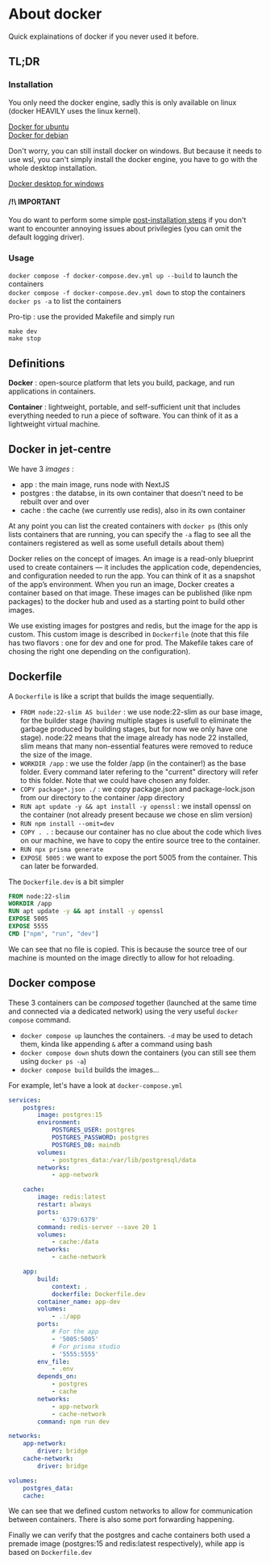 # About docker

Quick explainations of docker if you never used it before.

## TL;DR

### Installation

You only need the docker engine, sadly this is only available on linux (docker HEAVILY uses the linux kernel).

[Docker for ubuntu](https://docs.docker.com/engine/install/ubuntu/)  
[Docker for debian](https://docs.docker.com/engine/install/debian/)

Don't worry, you can still install docker on windows. But because it needs to use wsl, you can't simply install the docker engine, you have to go with the whole desktop installation.

[Docker desktop for windows](https://docs.docker.com/desktop/setup/install/windows-install/)

#### **/!\ IMPORTANT**

You do want to perform some simple [post-installation steps](https://docs.docker.com/engine/install/linux-postinstall/) if you don't want to encounter annoying issues about privilegies (you can omit the default logging driver).

### Usage

`docker compose -f docker-compose.dev.yml up --build` to launch the containers  
`docker compose -f docker-compose.dev.yml down` to stop the containers  
`docker ps -a` to list the containers

Pro-tip : use the provided Makefile and simply run

`make dev`  
`make stop`

## Definitions

**Docker** : open-source platform that lets you build, package, and run applications in containers.

**Container** : lightweight, portable, and self-sufficient unit that includes everything needed to run a piece of software. You can think of it as a lightweight virtual machine.

## Docker in jet-centre

We have 3 _images_ :

- app : the main image, runs node with NextJS
- postgres : the databse, in its own container that doesn't need to be rebuilt over and over
- cache : the cache (we currently use redis), also in its own container

At any point you can list the created containers with `docker ps` (this only lists containers that are running, you can specify the `-a` flag to see all the containers registered as well as some usefull details about them)

Docker relies on the concept of images. An image is a read-only blueprint used to create containers — it includes the application code, dependencies, and configuration needed to run the app. You can think of it as a snapshot of the app’s environment. When you run an image, Docker creates a container based on that image.
These images can be published (like npm packages) to the docker hub and used as a starting point to build other images.

We use existing images for postgres and redis, but the image for the app is custom. This custom image is described in `Dockerfile` (note that this file has two flavors : one for dev and one for prod. The Makefile takes care of chosing the right one depending on the configuration).

## Dockerfile

A `Dockerfile` is like a script that builds the image sequentially.

- `FROM node:22-slim AS builder` : we use node:22-slim as our base image, for the builder stage (having multiple stages is usefull to eliminate the garbage produced by building stages, but for now we only have one stage). node:22 means that the image already has node 22 installed, slim means that many non-essential features were removed to reduce the size of the image.
- `WORKDIR /app` : we use the folder /app (in the container!) as the base folder. Every command later refering to the "current" directory will refer to this folder. Note that we could have chosen any folder.
- `COPY package*.json ./` : we copy package.json and package-lock.json from our directory to the container /app directory
- `RUN apt update -y && apt install -y openssl` : we install openssl on the container (not already present because we chose en slim version)
- `RUN npm install --omit=dev`
- `COPY . .` : because our container has no clue about the code which lives on our machine, we have to copy the entire source tree to the container.
- `RUN npx prisma generate`
- `EXPOSE 5005` : we want to expose the port 5005 from the container. This can later be forwarded.

The `Dockerfile.dev` is a bit simpler

```dockerfile
FROM node:22-slim
WORKDIR /app
RUN apt update -y && apt install -y openssl
EXPOSE 5005
EXPOSE 5555
CMD ["npm", "run", "dev"]
```

We can see that no file is copied. This is because the source tree of our machine is mounted on the image directly to allow for hot reloading.

## Docker compose

These 3 containers can be _composed_ together (launched at the same time and connected via a dedicated network) using the very useful `docker compose` command.

- `docker compose up` launches the containers. `-d` may be used to detach them, kinda like appending `&` after a command using bash
- `docker compose down` shuts down the containers (you can still see them using `docker ps -a`)
- `docker compose build` builds the images...

For example, let's have a look at `docker-compose.yml`

```yml
services:
    postgres:
        image: postgres:15
        environment:
            POSTGRES_USER: postgres
            POSTGRES_PASSWORD: postgres
            POSTGRES_DB: maindb
        volumes:
            - postgres_data:/var/lib/postgresql/data
        networks:
            - app-network

    cache:
        image: redis:latest
        restart: always
        ports:
            - '6379:6379'
        command: redis-server --save 20 1
        volumes:
            - cache:/data
        networks:
            - cache-network

    app:
        build:
            context: .
            dockerfile: Dockerfile.dev
        container_name: app-dev
        volumes:
            - .:/app
        ports:
            # For the app
            - '5005:5005'
            # For prisma studio
            - '5555:5555'
        env_file:
            - .env
        depends_on:
            - postgres
            - cache
        networks:
            - app-network
            - cache-network
        command: npm run dev

networks:
    app-network:
        driver: bridge
    cache-network:
        driver: bridge

volumes:
    postgres_data:
    cache:
```

We can see that we defined custom networks to allow for communication between containers.
There is also some port forwarding happening.

Finally we can verify that the postgres and cache containers both used a premade image (postgres:15 and redis:latest respectively), while app is based on `Dockerfile.dev`
